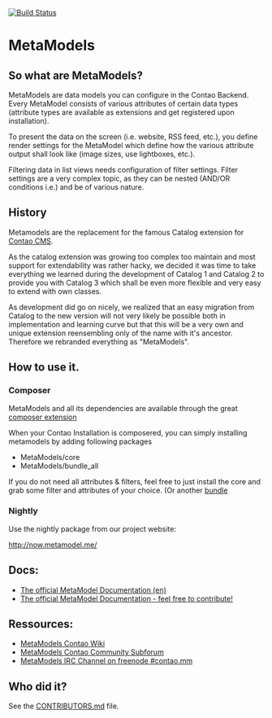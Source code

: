 [![Build Status](https://travis-ci.org/MetaModels/core.png?branch=tng)](https://travis-ci.org/MetaModels/core)

MetaModels
==========

So what are MetaModels?
-----------------------

MetaModels are data models you can configure in the Contao Backend. Every MetaModel consists of various attributes of certain data types (attribute types are available as extensions and get registered upon installation).

To present the data on the screen (i.e. website, RSS feed, etc.), you define render settings for the MetaModel which define how the various attribute output shall look like (image sizes, use lightboxes, etc.).

Filtering data in list views needs configuration of filter settings. Filter settings are a very complex topic, as they can be nested (AND/OR conditions i.e.) and be of various nature.

History
------------------
Metamodels are the replacement for the famous Catalog extension for [Contao CMS](https://github.com/contao/core).

As the catalog extension was growing too complex too maintain and most support for extendability was rather hacky, we decided it was time to take everything we learned during the development of Catalog 1 and Catalog 2 to provide you with Catalog 3 which shall be even more flexible and very easy to extend with own classes.

As development did go on nicely, we realized that an easy migration from Catalog to the new version will not very likely be possible both in implementation and learning curve but that this will be a very own and unique extension reensembling only of the name with it's ancestor.
Therefore we rebranded everything as "MetaModels".

How to use it.
--------------

### Composer

MetaModels and all its dependencies are available through the great [composer extension](https://c-c-a.org/ueber-composer) 

When your Contao Installation is composered, you can simply installing metamodels by adding following packages

* MetaModels/core 
* MetaModels/bundle_all 

If you do not need all attributes & filters, feel free to just install the core and grab some filter and attributes of your choice. (Or another [bundle](https://github.com/MetaModels?query=bundle)

### Nightly

Use the nightly package from our project website:

http://now.metamodel.me/

Docs:
-----------

* [The official MetaModel Documentation (en)](http://metamodels.readthedocs.org/en/latest/index.html)
* [The official MetaModel Documentation - feel free to contribute!](https://github.com/MetaModels/docs)

Ressources:
-----------

* [MetaModels Contao Wiki](http://de.contaowiki.org/MetaModels)
* [MetaModels Contao Community Subforum](https://community.contao.org/de/forumdisplay.php?149-MetaModels)
* [MetaModels IRC Channel on freenode #contao.mm](irc://chat.freenode.net/#contao.mm)

Who did it?
-----------

See the [CONTRIBUTORS.md](https://github.com/MetaModels/core/tree/master/CONTRIBUTORS.md) file.
